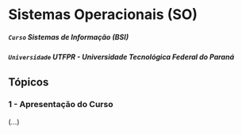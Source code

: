 # Sistemas Operacionais (SO)

##### `Curso` Sistemas de Informação (BSI)
##### `Universidade` UTFPR - Universidade Tecnológica Federal do Paraná

## Tópicos

### 1 - Apresentação do Curso
(...)
